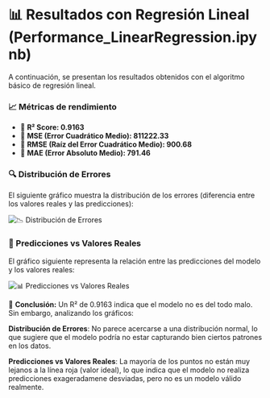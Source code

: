 # 📊 Resultados con Regresión Lineal (Performance_LinearRegression.ipynb)

A continuación, se presentan los resultados obtenidos con el algoritmo básico de regresión lineal.

### 📈 Métricas de rendimiento  
- 🔹 **R² Score: 0.9163**  
- 🔹 **MSE (Error Cuadrático Medio): 811222.33**  
- 🔹 **RMSE (Raíz del Error Cuadrático Medio): 900.68**  
- 🔹 **MAE (Error Absoluto Medio): 791.46**  

### 🔍 Distribución de Errores  
El siguiente gráfico muestra la distribución de los errores (diferencia entre los valores reales y las predicciones):  

![📉 Distribución de Errores](https://github.com/user-attachments/assets/1f8e47a6-e93f-476e-8120-482412995e37)

### 🎯 Predicciones vs Valores Reales  
El gráfico siguiente representa la relación entre las predicciones del modelo y los valores reales:  

![📊 Predicciones vs Valores Reales](https://github.com/user-attachments/assets/7f2e2b2c-ee3c-4383-8fbd-88544272c153)  

📌 **Conclusión:** Un R² de 0.9163 indica que el modelo no es del todo malo. Sin embargo, analizando los gráficos:  

**Distribución de Errores**: No parece acercarse a una distribución normal, lo que sugiere que el modelo podría no estar capturando bien ciertos patrones en los datos.

**Predicciones vs Valores Reales**: La mayoría de los puntos no están muy lejanos a la línea roja (valor ideal), lo que indica que el modelo no realiza predicciones exageradamene desviadas, pero no es un modelo válido realmente.
